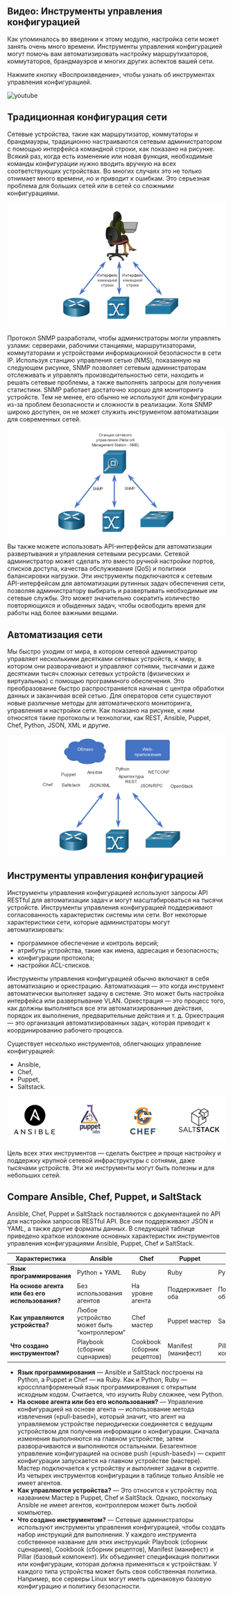 <!-- 14.5.1 -->
## Видео: Инструменты управления конфигурацией

Как упоминалось во введении к этому модулю, настройка сети может занять очень много времени. Инструменты управления конфигурацией могут помочь вам автоматизировать настройку маршрутизаторов, коммутаторов, брандмауэров и многих других аспектов вашей сети.

Нажмите кнопку «Воспроизведение», чтобы узнать об инструментах управления конфигурацией.

![youtube](https://www.youtube.com/watch?v=-EHtbTcC_G4)

<!-- 14.5.2 -->
## Традиционная конфигурация сети

Сетевые устройства, такие как маршрутизатор, коммутаторы и брандмауэры, традиционно настраиваются сетевым администратором с помощью интерфейса командной строки, как показано на рисунке. Всякий раз, когда есть изменение или новая функция, необходимые команды конфигурации нужно вводить вручную на всех соответствующих устройствах. Во многих случаях это не только отнимает много времени, но и приводит к ошибкам. Это серьезная проблема для больших сетей или в сетей со сложными конфигурациями.

![](./assets/14.5.2-1.png)
<!-- /courses/ensa-dl/ae8eb39a-34fd-11eb-ba19-f1886492e0e4/aeb686f0-34fd-11eb-ba19-f1886492e0e4/assets/c7392183-1c46-11ea-af56-e368b99e9723.svg -->

<!--
На рисунке показан сетевой администратор, использующий интерфейс командной строки для настройки сетевых устройств. Сетевой администратор сидит за компьютерным столом. Двухсторонние стрелки, помеченные как CLI, указывают от него на маршрутизатор, коммутатор ATM и коммутатор.
-->

Протокол SNMP разработали, чтобы администраторы могли управлять узлами: серверами, рабочими станциями, маршрутизаторами, коммутаторами и устройствами информационной безопасности в сети IP. Используя станцию управления сетью (NMS), показанную на следующем рисунке, SNMP позволяет сетевым администраторам отслеживать и управлять производительностью сети, находить и решать сетевые проблемы, а также выполнять запросы для получения статистики. SNMP работает достаточно хорошо для мониторинга устройств. Тем не менее, его обычно не используют для конфигурации из-за проблем безопасности и сложности в реализации. Хотя SNMP широко доступен, он не может служить инструментом автоматизации для современных сетей.

![](./assets/14.5.2-2.png)
<!-- /courses/ensa-dl/ae8eb39a-34fd-11eb-ba19-f1886492e0e4/aeb686f0-34fd-11eb-ba19-f1886492e0e4/assets/c7396fa1-1c46-11ea-af56-e368b99e9723.svg -->

<!--
На рисунке показана станция управления сетью (NMS), использующая SNMP для управления устройствами. Двухсторонние стрелки, обозначенные SNMP, идут от NMS к маршрутизатору, коммутатору ATM и коммутатору.
-->

Вы также можете использовать API-интерфейсы для автоматизации развертывания и управления сетевыми ресурсами. Сетевой администратор может сделать это вместо ручной настройки портов, списков доступа, качества обслуживания (QoS) и политики балансировки нагрузки. Эти инструменты подключаются к сетевым API-интерфейсам для автоматизации рутинных задач обеспечения сети, позволяя администратору выбирать и развертывать необходимые им сетевые службы. Это может значительно сократить количество повторяющихся и обыденных задач, чтобы освободить время для работы над более важными вещами.

<!-- 14.5.3 -->
## Автоматизация сети

Мы быстро уходим от мира, в котором сетевой администратор управляет несколькими десятками сетевых устройств, к миру, в котором они разворачивают и управляют сотнями, тысячами и даже десятками тысяч сложных сетевых устройств (физических и виртуальных) с помощью программного обеспечения. Это преобразование быстро распространяется начиная с центра обработки данных и заканчивая всей сетью. Для операторов сети существуют новые различные методы для автоматического мониторинга, управления и настройки сети. Как показано на рисунке, к ним относятся такие протоколы и технологии, как REST, Ansible, Puppet, Chef, Python, JSON, XML и другие.

![](./assets/14.5.3.png)
<!-- /courses/ensa-dl/ae8eb39a-34fd-11eb-ba19-f1886492e0e4/aeb686f0-34fd-11eb-ba19-f1886492e0e4/assets/c739bdc0-1c46-11ea-af56-e368b99e9723.svg -->

<!--
На рисунке показаны протоколы и технологии автоматизации сети. В верхней части показаны облачные и веб-приложения с протоколами и технологиями: Puppet, Ansible, Python, REST, NETCONF, Chef, Saltstack, JSON/XML, JSON/RPC и OpenStack. Двухсторонние стрелки указывают из облака, веб-приложений, протоколов и технологий на маршрутизатор, коммутатор и коммутатор ATM.
-->

<!-- 14.5.4 -->
## Инструменты управления конфигурацией

Инструменты управления конфигурацией используют запросы API RESTful для автоматизации задач и могут масштабироваться на тысячи устройств. Инструменты управления конфигурацией поддерживают согласованность характеристик системы или сети. Вот некоторые характеристики сети, которые администраторы могут автоматизировать:

* программное обеспечение и контроль версий;
* атрибуты устройства, такие как имена, адресация и безопасность;
* конфигурации протокола;
* настройки ACL-списков.

Инструменты управления конфигурацией обычно включают в себя автоматизацию и оркестрацию. Автоматизация — это когда инструмент автоматически выполняет задачу в системе. Это может быть настройка интерфейса или развертывание VLAN. Оркестрация — это процесс того, как должны выполняться все эти автоматизированные действия, порядок их выполнения, предварительные действия и т. д. Оркестрация — это организация автоматизированных задач, которая приводит к координированию рабочего процесса.

Существует несколько инструментов, облегчающих управление конфигурацией:

* Ansible,
* Chef,
* Puppet,
* Saltstack.

![](./assets/14.5.4.png)

Цель всех этих инструментов — сделать быстрее и проще настройку и поддержку крупной сетевой инфраструктуры с сотнями, даже тысячами устройств. Эти же инструменты могут быть полезны и для небольших сетей.

<!-- 14.5.5 -->
## Compare Ansible, Chef, Puppet, и SaltStack

Ansible, Chef, Puppet и SaltStack поставляются с документацией по API для настройки запросов RESTful API. Все они поддерживают JSON и YAML, а также другие форматы данных. В следующей таблице приведено краткое изложение основных характеристик инструментов управления конфигурациями Ansible, Puppet, Chef и SaltStack.

| Характеристика | Ansible | Chef | Puppet | Saltstack |
| --- | --- | --- | --- | --- |
| **Язык программирования** | Python + YAML | Ruby | Ruby | Python |
| **На основе агента или без его использования?** | Без использования агентов | На уровне агента | Поддерживает оба | Поддерживает оба |
| **Как управляются устройства?** | Любое устройство может быть “контроллером” | Chef мастер | Puppet мастер | Salt мастер |
| **Что создано инструментом?** | Playbook (сборник сценариев) | Cookbook (сборник рецептов) | Manifest (манифест) | Pillar (базовый компонент) |

*   **Язык программирования** — Ansible и SaltStack построены на Python, а Puppet и Chef — на Ruby. Как и Python, Ruby — кроссплатформенный язык программирования с открытым исходным кодом. Считается, что изучить Ruby сложнее, чем Python.
*   **На основе агента или без его использования?** — Управление конфигурацией на основе агента — использование метода извлечения («pull-based»), который значит, что агент на управляемом устройстве периодически соединяется с ведущим устройством для получения информации о конфигурации. Сначала изменения выполняются на главном устройстве, затем разворачиваются и выполняются остальными. Безагентное управление конфигурацией на основе push («push-based») — скрипт конфигурации запускается на главном устройстве (мастере). Мастер подключается к устройству и выполняет задачи в скрипте. Из четырех инструментов конфигурации в таблице только Ansible не имеет агентов.
*   **Как управляются устройства?** — Это относится к устройству под названием Мастер в Puppet, Chef и SaltStack. Однако, поскольку Ansible не имеет агентов, контроллером может быть любой компьютер.
*   **Что создано инструментом?** — Сетевые администраторы используют инструменты управления конфигурацией, чтобы создать набор инструкций для выполнения. У каждого инструмента собственное название для этих инструкций: Playbook (сборник сценариев), Cookbook (сборник рецептов), Manifest (манифест) и Pillar (базовый компонент). Их объединяет спецификация политики или конфигурации, которая должна применяться к устройствам. У каждого типа устройства может быть своя собственная политика. Например, все серверы Linux могут иметь одинаковую базовую конфигурацию и политику безопасности.

<!-- 14.5.6 -->
<!-- quiz -->

